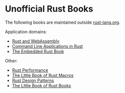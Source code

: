 # Unofficial Rust Books

The following books are maintained outside [rust-lang.org](https://www.rust-lang.org/).

Application domains:
* [Rust and WebAssembly](https://rustwasm.github.io/docs/book/)
* [Command Line Applications in Rust](https://rust-cli.github.io/book/index.html)
* [The Embedded Rust Book](https://rust-embedded.github.io/book/)

Other:
* [Rust Performance](https://nnethercote.github.io/perf-book/)
* [The Little Book of Rust Macros](https://danielkeep.github.io/tlborm/book/)
* [Rust Design Patterns](https://rust-unofficial.github.io/patterns/)
* [The Little Book of Rust Books](https://lborb.github.io/book/)
